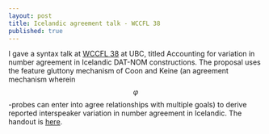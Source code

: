 ```yaml
---
layout: post
title: Icelandic agreement talk - WCCFL 38
published: true 
---
```


I gave a syntax talk at [WCCFL 38](https://wccfl2020.linguistics.ubc.ca/) at UBC, titled Accounting for variation in number agreement in Icelandic DAT-NOM constructions.  The proposal uses the feature gluttony mechanism of Coon and Keine (an agreement mechanism wherein $$\varphi$$-probes can enter into agree relationships with multiple goals) to derive reported interspeaker variation in number agreement in Icelandic. The handout is [here](/assets/wccfl2020.pdf).